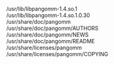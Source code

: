 /usr/lib/libpangomm-1.4.so.1  
/usr/lib/libpangomm-1.4.so.1.0.30  
/usr/share/doc/pangomm  
/usr/share/doc/pangomm/AUTHORS  
/usr/share/doc/pangomm/NEWS  
/usr/share/doc/pangomm/README  
/usr/share/licenses/pangomm  
/usr/share/licenses/pangomm/COPYING  
